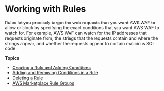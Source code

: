 # Working with Rules<a name="web-acl-rules"></a>

Rules let you precisely target the web requests that you want AWS WAF to allow or block by specifying the exact conditions that you want AWS WAF to watch for\. For example, AWS WAF can watch for the IP addresses that requests originate from, the strings that the requests contain and where the strings appear, and whether the requests appear to contain malicious SQL code\.

**Topics**
+ [Creating a Rule and Adding Conditions](web-acl-rules-creating.md)
+ [Adding and Removing Conditions in a Rule](web-acl-rules-editing.md)
+ [Deleting a Rule](web-acl-rules-deleting.md)
+ [AWS Marketplace Rule Groups](waf-managed-rule-groups.md)